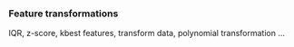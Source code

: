 ### Feature transformations
IQR, z-score, kbest features, transform data, polynomial transformation ...
